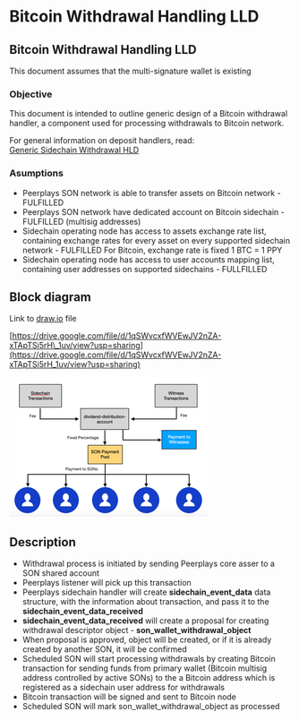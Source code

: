 # Bitcoin Withdrawal Handling LLD

## Bitcoin Withdrawal Handling LLD

This document assumes that the multi-signature wallet is existing

### Objective

This document is intended to outline generic design of a Bitcoin withdrawal handler, a component used for processing withdrawals to Bitcoin network.

For general information on deposit handlers, read:  
[Generic Sidechain Withdrawal HLD](file:///C:/wiki/spaces/PIX/pages/352026683/Generic+Sidechain+Withdrawal+HLD)

### Asumptions

* Peerplays SON network is able to transfer assets on Bitcoin network - FULFILLED
* Peerplays SON network have dedicated account on Bitcoin sidechain - FULFILLED \(multisig addresses\)
* Sidechain operating node has access to assets exchange rate list, containing exchange rates for every asset on every supported sidechain network - FULFILLED For Bitcoin, exchange rate is fixed 1 BTC = 1 PPY
* Sidechain operating node has access to user accounts mapping list, containing user addresses on supported sidechains - FULLFILLED

## Block diagram

Link to [draw.io](http://draw.io/) file

[https://drive.google.com/file/d/1qSWvcxfWVEwJV2nZA-xTApTSi5rH\_1uv/view?usp=sharing](https://drive.google.com/file/d/1qSWvcxfWVEwJV2nZA-xTApTSi5rH_1uv/view?usp=sharing)

![C:\e2b9ca18ef785ac5b9b227b2d29e06a1](../../.gitbook/assets/0%20%284%29.png)

## Description

* Withdrawal process is initiated by sending Peerplays core asser to a SON shared account
* Peerplays listener will pick up this transaction
* Peerplays sidechain handler will create **sidechain\_event\_data** data structure, with the information about transaction, and pass it to the **sidechain\_event\_data\_received**
* **sidechain\_event\_data\_received** will create a proposal for creating withdrawal descriptor object - **son\_wallet\_withdrawal\_object**
* When proposal is approved, object will be created, or if it is already created by another SON, it will be confirmed
* Scheduled SON will start processing withdrawals by creating Bitcoin transaction for sending funds from primary wallet \(Bitcoin multisig address controlled by active SONs\) to the a Bitcoin address which is registered as a sidechain user address for withdrawals
* Bitcoin transaction will be signed and sent to Bitcoin node
* Scheduled SON will mark son\_wallet\_withdrawal\_object as processed

